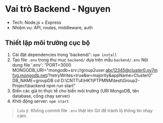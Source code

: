 # Vai trò Backend - Nguyen

- Tech: Node.js + Express
- Nhiệm vụ: API, routes, middleware, auth

## Thiết lập môi trường cục bộ

1. Cài đặt dependencies trong 'backend/': `npm install`
2. Tạo file `.env` trong thư mục `backend/` dựa trên mẫu `backend/.env`
   Nội dung file '.env':
   "PORT=3000
   MONGODB_URI="mongodb+srv://group2user:abc12345@cluster0.oy7mfyg.mongodb.net/?retryWrites=true&w=majority&appName=Cluster0"
   DB_NAME=groupDB
   cd D:\CNTT\4\HK1\PTPMNM\test\Group2-Project\backend
   npm run start"
3. Điền các giá trị thực tế cho biến môi trường (URI MongoDB, tên database, cổng chạy server)
4. Khởi động server: `npm start`

> Lưu ý: Không commit file `.env` thật lên Git để tránh lộ thông tin nhạy cảm.
